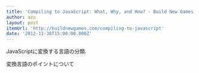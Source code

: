 ```yaml
---
title: 'Compiling to JavaScript: What, Why, and How? - Build New Games'
author: azu
layout: post
itemUrl: 'http://buildnewgames.com/compiling-to-javascript'
date: '2012-11-30T15:00:00.000Z'
---
```

JavaScriptに変換する言語の分類.

変換言語のポイントについて

